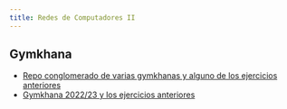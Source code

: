 ```yaml
---
title: Redes de Computadores II
---
```


## Gymkhana

- [Repo conglomerado de varias gymkhanas y alguno de los ejercicios anteriores](https://github.com/RedBed24/RedesII_LAB_2223)
- [Gymkhana 2022/23 y los ejercicios anteriores](https://github.com/hnevesg/Redes_II_Lab_2223)
